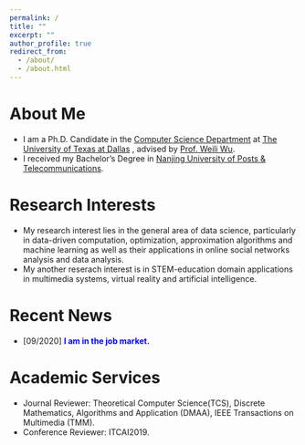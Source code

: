 ```yaml
---
permalink: /
title: ""
excerpt: ""
author_profile: true
redirect_from: 
  - /about/
  - /about.html
---
```


# About Me 
* I am a Ph.D. Candidate in the [Computer Science Department](https://cs.utdallas.edu/) at [The University of Texas at Dallas](https://www.utdallas.edu/) , advised by [Prof. Weili Wu](https://personal.utdallas.edu/~weiliwu/).
* I received my Bachelor’s Degree in [Nanjing University of Posts & Telecommunications](http://www.njupt.edu.cn/en/).

# Research Interests
* My research interest lies in the general area of data science, particularly in data-driven computation, optimization, approximation algorithms and machine learning as well as their applications in online social networks analysis and data analysis.
* My another reserach interest is in STEM-education domain applications in multimedia systems, virtual reality and artificial intelligence.

# Recent News
* [09/2020] <b><span style="color:blue">I am in the job market.</span></b>

# Academic Services
* Journal Reviewer: Theoretical Computer Science(TCS), Discrete Mathematics, Algorithms and Application (DMAA), IEEE Transactions on Multimedia (TMM).
* Conference Reviewer: ITCAI2019.
